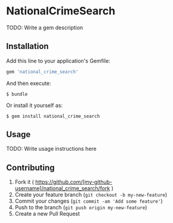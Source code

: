 # NationalCrimeSearch

TODO: Write a gem description

## Installation

Add this line to your application's Gemfile:

```ruby
gem 'national_crime_search'
```

And then execute:

    $ bundle

Or install it yourself as:

    $ gem install national_crime_search

## Usage

TODO: Write usage instructions here

## Contributing

1. Fork it ( https://github.com/[my-github-username]/national_crime_search/fork )
2. Create your feature branch (`git checkout -b my-new-feature`)
3. Commit your changes (`git commit -am 'Add some feature'`)
4. Push to the branch (`git push origin my-new-feature`)
5. Create a new Pull Request
